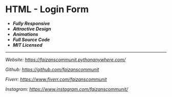 # HTML - Login Form
- ***Fully Responsive***
- ***Attractive Design***
- ***Animations***
- ***Full Source Code***
- ***MIT Licensed***
------------
*Website: https://faizanscommunit.pythonanywhere.com/*

*Github: https://github.com/faizanscommunit*

*Fiverr: https://www.fiverr.com/faizanscommunit*

*Instagram: https://www.instagram.com/faizanscommunit/*
